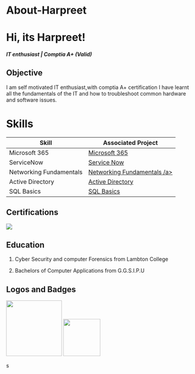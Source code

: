 # About-Harpreet

# Hi, its Harpreet!
<h4><i>IT enthusiast | Comptia A+ (Valid) </i></h4>


## Objective
I am self motivated IT enthusiast,with comptia A+ certification I have learnt all the fundamentals of the IT and how to troubleshoot common hardware and software issues.

# Skills

| Skill                                         | Associated Project         |
|-----------------------------------------------|----------------------------|
| Microsoft 365                                 | <a href="https://github.com/preet801/ELK-STACK.git">Microsoft 365</a>|
| ServiceNow                                    | <a href="https://github.com/preet801/SOC-AUTOMATION-PROJECT.git">Service Now</a>|
| Networking Fundamentals                       | <a href="https://github.com/preet801/TPOT-LAB.git">Networking Fundamentals /a>|
| Active Directory                              | <a href="https://github.com/preet801/TPOT-LAB.git">Active Directory </a>|
| SQL Basics                                    | <a href="https://github.com/preet801/TPOT-LAB.git">SQL Basics</a>|


## Certifications
<div>
<img src="https://img.shields.io/badge/-A%2B-4D4D4D?&style=for-the-badge&logo=CompTIA&logoColor=white" />
</div>

## Education

1. Cyber Security and computer Forensics from Lambton College

2. Bachelors of Computer Applications from G.G.S.I.P.U


## Logos and Badges
<div>
    <img width="150" src="https://github.com/user-attachments/files/19814609/CompTIA.A%2B.ce.certificate.pdf"/>
    <img width="100" src="https://github.com/user-attachments/assets/b232cdc3-5e38-4915-a582-c652073ccd37"/>
</div>





s
